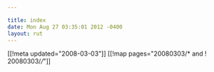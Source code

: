 ```yaml
---

title: index
date: Mon Aug 27 03:35:01 2012 -0400
layout: rut
---
```


[[!meta updated="2008-03-03"]]
[[!map pages="20080303/* and ! 20080303/*/*"]]
